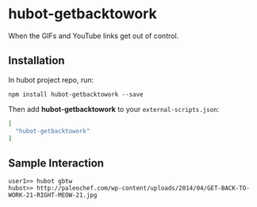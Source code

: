 # hubot-getbacktowork

When the GIFs and YouTube links get out of control.

## Installation

In hubot project repo, run:

`npm install hubot-getbacktowork --save`

Then add **hubot-getbacktowork** to your `external-scripts.json`:

```json
[
  "hubot-getbacktowork"
]
```

## Sample Interaction

```
user1>> hubot gbtw
hubot>> http://paleochef.com/wp-content/uploads/2014/04/GET-BACK-TO-WORK-21-RIGHT-MEOW-21.jpg
```

